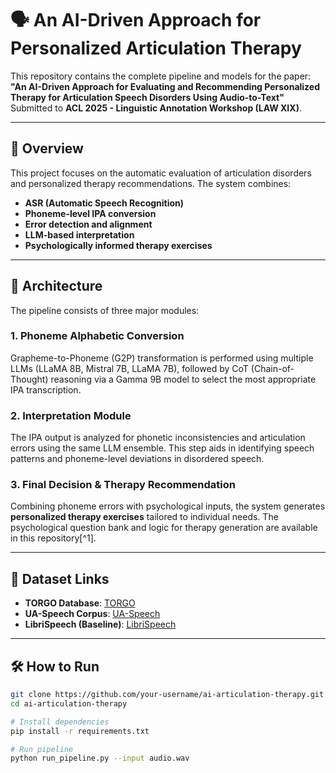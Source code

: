# 🗣️ An AI-Driven Approach for Personalized Articulation Therapy

This repository contains the complete pipeline and models for the paper:  
**"An AI-Driven Approach for Evaluating and Recommending Personalized Therapy for Articulation Speech Disorders Using Audio-to-Text"**  
Submitted to **ACL 2025 - Linguistic Annotation Workshop (LAW XIX)**.

---

## 📌 Overview

This project focuses on the automatic evaluation of articulation disorders and personalized therapy recommendations. The system combines:

- **ASR (Automatic Speech Recognition)**
- **Phoneme-level IPA conversion**
- **Error detection and alignment**
- **LLM-based interpretation**
- **Psychologically informed therapy exercises**

---

## 🧠 Architecture

The pipeline consists of three major modules:

### 1. Phoneme Alphabetic Conversion
Grapheme-to-Phoneme (G2P) transformation is performed using multiple LLMs (LLaMA 8B, Mistral 7B, LLaMA 7B), followed by CoT (Chain-of-Thought) reasoning via a Gamma 9B model to select the most appropriate IPA transcription.

### 2. Interpretation Module
The IPA output is analyzed for phonetic inconsistencies and articulation errors using the same LLM ensemble. This step aids in identifying speech patterns and phoneme-level deviations in disordered speech.

### 3. Final Decision & Therapy Recommendation
Combining phoneme errors with psychological inputs, the system generates **personalized therapy exercises** tailored to individual needs. The psychological question bank and logic for therapy generation are available in this repository[^1].

---

## 🧪 Dataset Links

- **TORGO Database**: [TORGO](https://www.cs.toronto.edu/~complingweb/data/TORGO/torgo.html)  
- **UA-Speech Corpus**: [UA-Speech](https://isle.illinois.edu/sst/data/ua-speech/)  
- **LibriSpeech (Baseline)**: [LibriSpeech](https://www.openslr.org/12)

---

## 🛠️ How to Run

```bash
git clone https://github.com/your-username/ai-articulation-therapy.git
cd ai-articulation-therapy

# Install dependencies
pip install -r requirements.txt

# Run pipeline
python run_pipeline.py --input audio.wav
